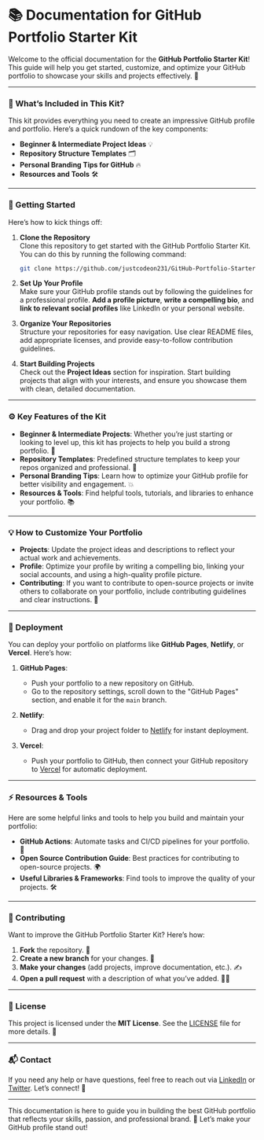 # 📚 **Documentation for GitHub Portfolio Starter Kit**

Welcome to the official documentation for the **GitHub Portfolio Starter Kit**! This guide will help you get started, customize, and optimize your GitHub portfolio to showcase your skills and projects effectively. 🚀

---

### **🔧 What’s Included in This Kit?**

This kit provides everything you need to create an impressive GitHub profile and portfolio. Here’s a quick rundown of the key components:

- **Beginner & Intermediate Project Ideas** 💡
- **Repository Structure Templates** 🗂️
- **Personal Branding Tips for GitHub** 🔥
- **Resources and Tools** 🛠️

---

### **📝 Getting Started**

Here’s how to kick things off:

1. **Clone the Repository**  
   Clone this repository to get started with the GitHub Portfolio Starter Kit. You can do this by running the following command:
   ```bash
   git clone https://github.com/justcodeon231/GitHub-Portfolio-Starter-Kit
   ```

2. **Set Up Your Profile**  
   Make sure your GitHub profile stands out by following the guidelines for a professional profile. **Add a profile picture**, **write a compelling bio**, and **link to relevant social profiles** like LinkedIn or your personal website.

3. **Organize Your Repositories**  
   Structure your repositories for easy navigation. Use clear README files, add appropriate licenses, and provide easy-to-follow contribution guidelines.

4. **Start Building Projects**  
   Check out the **Project Ideas** section for inspiration. Start building projects that align with your interests, and ensure you showcase them with clean, detailed documentation.

---

### **⚙️ Key Features of the Kit**

- **Beginner & Intermediate Projects**: Whether you’re just starting or looking to level up, this kit has projects to help you build a strong portfolio. 💼
- **Repository Templates**: Predefined structure templates to keep your repos organized and professional. 📂
- **Personal Branding Tips**: Learn how to optimize your GitHub profile for better visibility and engagement. 💥
- **Resources & Tools**: Find helpful tools, tutorials, and libraries to enhance your portfolio. 📚

---

### **💡 How to Customize Your Portfolio**

- **Projects**: Update the project ideas and descriptions to reflect your actual work and achievements.
- **Profile**: Optimize your profile by writing a compelling bio, linking your social accounts, and using a high-quality profile picture.
- **Contributing**: If you want to contribute to open-source projects or invite others to collaborate on your portfolio, include contributing guidelines and clear instructions. 🤝

---

### **🚀 Deployment**

You can deploy your portfolio on platforms like **GitHub Pages**, **Netlify**, or **Vercel**. Here’s how:

1. **GitHub Pages**: 
   - Push your portfolio to a new repository on GitHub.
   - Go to the repository settings, scroll down to the "GitHub Pages" section, and enable it for the `main` branch.
   
2. **Netlify**:
   - Drag and drop your project folder to [Netlify](https://www.netlify.com/) for instant deployment.
   
3. **Vercel**:
   - Push your portfolio to GitHub, then connect your GitHub repository to [Vercel](https://vercel.com/) for automatic deployment.

---

### **⚡ Resources & Tools**

Here are some helpful links and tools to help you build and maintain your portfolio:

- **GitHub Actions**: Automate tasks and CI/CD pipelines for your portfolio. 🔧
- **Open Source Contribution Guide**: Best practices for contributing to open-source projects. 🌍
- **Useful Libraries & Frameworks**: Find tools to improve the quality of your projects. 🛠️

---

### **💬 Contributing**

Want to improve the GitHub Portfolio Starter Kit? Here’s how:

1. **Fork** the repository. 🍴
2. **Create a new branch** for your changes. 🌱
3. **Make your changes** (add projects, improve documentation, etc.). ✍️
4. **Open a pull request** with a description of what you’ve added. 🧑‍💻

---

### **📄 License**

This project is licensed under the **MIT License**. See the [LICENSE](LICENSE) file for more details. 📑

---

### **📬 Contact**

If you need any help or have questions, feel free to reach out via [LinkedIn](https://www.linkedin.com/in/leontluka/) or [Twitter](https://twitter.com/growthwithleo). Let’s connect! 🤝

---

This documentation is here to guide you in building the best GitHub portfolio that reflects your skills, passion, and professional brand. 💪 Let’s make your GitHub profile stand out!

